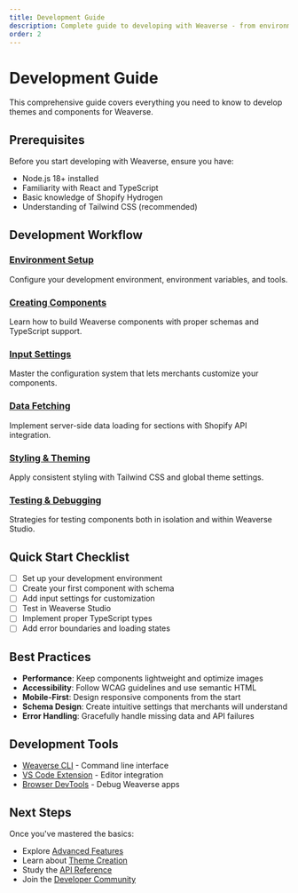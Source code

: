 ```yaml
---
title: Development Guide
description: Complete guide to developing with Weaverse - from environment setup to creating custom components.
order: 2
---
```


# Development Guide

This comprehensive guide covers everything you need to know to develop themes and components for Weaverse.

## Prerequisites

Before you start developing with Weaverse, ensure you have:

- Node.js 18+ installed
- Familiarity with React and TypeScript
- Basic knowledge of Shopify Hydrogen
- Understanding of Tailwind CSS (recommended)

## Development Workflow

### [Environment Setup](/docs/development-guide/environment-setup)
Configure your development environment, environment variables, and tools.

### [Creating Components](/docs/development-guide/creating-components)
Learn how to build Weaverse components with proper schemas and TypeScript support.

### [Input Settings](/docs/development-guide/input-settings)
Master the configuration system that lets merchants customize your components.

### [Data Fetching](/docs/development-guide/data-fetching)
Implement server-side data loading for sections with Shopify API integration.

### [Styling & Theming](/docs/development-guide/styling-theming)
Apply consistent styling with Tailwind CSS and global theme settings.

### [Testing & Debugging](/docs/development-guide/testing-debugging)
Strategies for testing components both in isolation and within Weaverse Studio.

## Quick Start Checklist

- [ ] Set up your development environment
- [ ] Create your first component with schema
- [ ] Add input settings for customization
- [ ] Test in Weaverse Studio
- [ ] Implement proper TypeScript types
- [ ] Add error boundaries and loading states

## Best Practices

- **Performance**: Keep components lightweight and optimize images
- **Accessibility**: Follow WCAG guidelines and use semantic HTML
- **Mobile-First**: Design responsive components from the start
- **Schema Design**: Create intuitive settings that merchants will understand
- **Error Handling**: Gracefully handle missing data and API failures

## Development Tools

- [Weaverse CLI](/docs/developer-tools/weaverse-cli) - Command line interface
- [VS Code Extension](/docs/developer-tools/vscode-extension) - Editor integration
- [Browser DevTools](/docs/developer-tools/debugging-tools) - Debug Weaverse apps

## Next Steps

Once you've mastered the basics:

- Explore [Advanced Features](/docs/features)
- Learn about [Theme Creation](/docs/themes-templates/creating-themes)
- Study the [API Reference](/docs/api-reference)
- Join the [Developer Community](/docs/community)